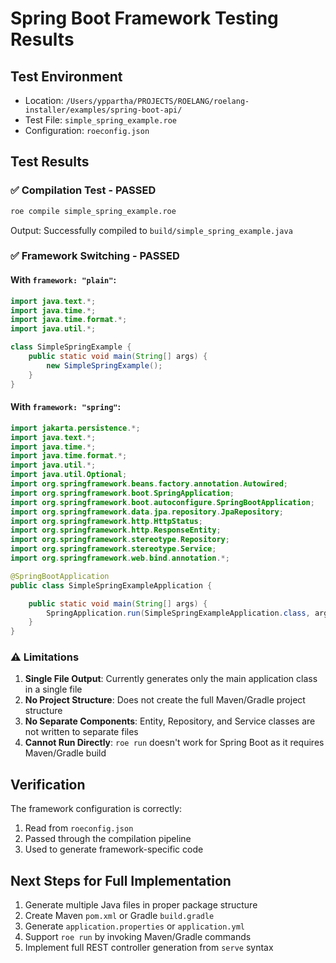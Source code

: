 # Spring Boot Framework Testing Results

## Test Environment
- Location: `/Users/yppartha/PROJECTS/ROELANG/roelang-installer/examples/spring-boot-api/`
- Test File: `simple_spring_example.roe`
- Configuration: `roeconfig.json`

## Test Results

### ✅ Compilation Test - PASSED
```bash
roe compile simple_spring_example.roe
```
Output: Successfully compiled to `build/simple_spring_example.java`

### ✅ Framework Switching - PASSED

#### With `framework: "plain"`:
```java
import java.text.*;
import java.time.*;
import java.time.format.*;
import java.util.*;

class SimpleSpringExample {
    public static void main(String[] args) {
        new SimpleSpringExample();
    }
}
```

#### With `framework: "spring"`:
```java
import jakarta.persistence.*;
import java.text.*;
import java.time.*;
import java.time.format.*;
import java.util.*;
import java.util.Optional;
import org.springframework.beans.factory.annotation.Autowired;
import org.springframework.boot.SpringApplication;
import org.springframework.boot.autoconfigure.SpringBootApplication;
import org.springframework.data.jpa.repository.JpaRepository;
import org.springframework.http.HttpStatus;
import org.springframework.http.ResponseEntity;
import org.springframework.stereotype.Repository;
import org.springframework.stereotype.Service;
import org.springframework.web.bind.annotation.*;

@SpringBootApplication
public class SimpleSpringExampleApplication {

    public static void main(String[] args) {
        SpringApplication.run(SimpleSpringExampleApplication.class, args);
    }
}
```

### ⚠️ Limitations

1. **Single File Output**: Currently generates only the main application class in a single file
2. **No Project Structure**: Does not create the full Maven/Gradle project structure
3. **No Separate Components**: Entity, Repository, and Service classes are not written to separate files
4. **Cannot Run Directly**: `roe run` doesn't work for Spring Boot as it requires Maven/Gradle build

## Verification

The framework configuration is correctly:
1. Read from `roeconfig.json`
2. Passed through the compilation pipeline
3. Used to generate framework-specific code

## Next Steps for Full Implementation

1. Generate multiple Java files in proper package structure
2. Create Maven `pom.xml` or Gradle `build.gradle`
3. Generate `application.properties` or `application.yml`
4. Support `roe run` by invoking Maven/Gradle commands
5. Implement full REST controller generation from `serve` syntax